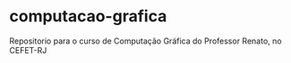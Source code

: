 # computacao-grafica
Repositorio para o curso de Computação Gráfica do Professor Renato, no CEFET-RJ
